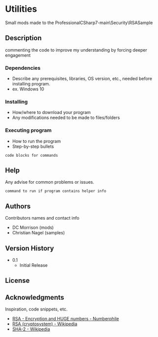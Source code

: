 
# Utilities

Small mods made to the ProfessionalCSharp7-main\Security\RSASample

## Description

commenting the code to improve my understanding by forcing deeper engagement

### Dependencies

* Describe any prerequisites, libraries, OS version, etc., needed before installing program.
* ex. Windows 10

### Installing

* How/where to download your program
* Any modifications needed to be made to files/folders

### Executing program

* How to run the program
* Step-by-step bullets
```
code blocks for commands
```

## Help

Any advise for common problems or issues.
```
command to run if program contains helper info
```

## Authors

Contributors names and contact info

* DC Morrison (mods)
* Christian Nagel (samples)

## Version History

* 0.1
    * Initial Release

## License

## Acknowledgments

Inspiration, code snippets, etc.
* [RSA - Encryption and HUGE numbers - Numberphile](https://www.youtube.com/watch?v=M7kEpw1tn50)
* [RSA (cryptosystem) - Wikipedia](https://en.wikipedia.org/wiki/RSA_(cryptosystem))
* [SHA-2 - Wikipedia](https://en.wikipedia.org/wiki/SHA-2)
